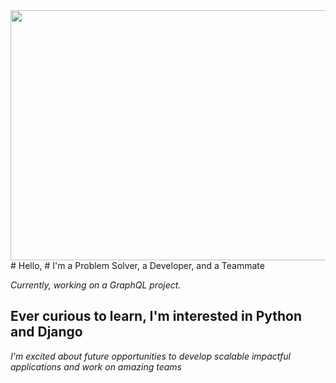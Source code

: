 


<img src='https://media.giphy.com/media/WOUM9ZfxUZhhJHtJr3/giphy.gif' width="800" height="400"/>
# Hello,
#  I'm a Problem Solver, a Developer, and a Teammate 

*Currently, working on a GraphQL project.*

**Ever curious to learn, I'm interested in Python and Django**
--------------------------------
*I'm excited about future opportunities to develop scalable impactful applications and work on amazing teams*

<!--
**J2Macwilliams/J2Macwilliams** is a ✨ _special_ ✨ repository because its `README.md` (this file) appears on your GitHub profile.

Here are some ideas to get you started:

- 🔭 I’m currently working on ...
- 🌱 I’m currently learning ...
- 👯 I’m looking to collaborate on ...
- 🤔 I’m looking for help with ...
- 💬 Ask me about ...
- 📫 How to reach me: ...
- 😄 Pronouns: ...
- ⚡ Fun fact: ...
-->
